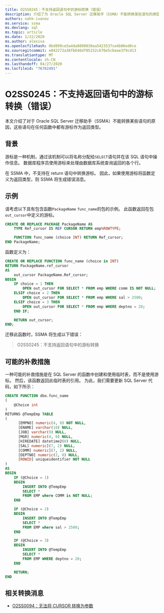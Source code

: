 ```yaml
---
title: O2SS0245：不支持返回语句中的游标转换（错误）
description: 介绍了为 Oracle SQL Server 迁移助手（SSMA）不能转换某些语句的原因，这些语句在任何函数中都有游标作为返回类型。
authors: nahk-ivanov
ms.service: ssma
ms.devlang: sql
ms.topic: article
ms.date: 1/22/2020
ms.author: alexiva
ms.openlocfilehash: 0bd899ce5a4da0890030aa5423537ce4b06ed0ce
ms.sourcegitcommit: e042272a38fb646df05152c676e5cbeae3f9cd13
ms.translationtype: MT
ms.contentlocale: zh-CN
ms.lasthandoff: 04/27/2020
ms.locfileid: "76762491"
---
```

# <a name="o2ss0245-cursor-conversion-in-return-statements-not-supported-error"></a>O2SS0245：不支持返回语句中的游标转换（错误）

本文介绍了对于 Oracle SQL Server 迁移助手（SSMA）不能转换某些语句的原因，这些语句在任何函数中都有游标作为返回类型。

## <a name="background"></a>背景

游标是一种机制，通过该机制可以将名称分配给`SELECT`语句并在该 SQL 语句中操作信息。 数据库程序员使用游标来处理由数据库系统查询返回的各个行。

在 SSMA 中，不支持在 return 语句中转换游标。 因此，如果使用游标将函数定义为返回类型，则 SSMA 将生成错误消息。

## <a name="example"></a>示例

请考虑以下具有包含函数`PackageName` `func_name`的包的示例。 此函数返回在包`out_cursor`中定义的游标。

```sql
CREATE OR REPLACE PACKAGE PackageName AS
    TYPE Ref_cursor IS REF CURSOR RETURN emp%ROWTYPE;

    FUNCTION func_name (choice INT) RETURN Ref_cursor;
END PackageName;
```

函数定义为：

```sql
CREATE OR REPLACE FUNCTION func_name (choice in INT)
RETURN PackageName.ref_cursor
AS
    out_cursor PackageName.Ref_cursor;
BEGIN
    IF choice = 1 THEN
        OPEN out_cursor FOR SELECT * FROM emp WHERE comm IS NOT NULL;
    ELSIF choice = 2 THEN
        OPEN out_cursor FOR SELECT * FROM emp WHERE sal > 2500;
    ELSIF choice = 3 THEN
        OPEN out_cursor FOR SELECT * FROM emp WHERE deptno = 20;
    END IF;

    RETURN out_cursor;
END;
```

迁移此函数时，SSMA 将生成以下错误：

> O2SS0245：不支持返回语句中的游标转换

## <a name="possible-remedies"></a>可能的补救措施

一种可能的补救措施是在 SQL Server 的函数中创建和使用临时表，而不是使用游标。 然后，该函数返回此临时表的引用。 为此，我们需要更新 SQL Server 代码，如下所示：

```sql
CREATE FUNCTION dbo.func_name
(
    @Choice int
)
RETURNS @TempEmp TABLE
(
      [EMPNO] numeric(4, 0) NOT NULL,
      [ENAME] varchar(10) NULL,
      [JOB] varchar(9) NULL,
      [MGR] numeric(4, 0) NULL,
      [HIREDATE] datetime2(0) NULL,
      [SAL] numeric](7, 2) NULL,
      [COMM] numeric](7, 2) NULL,
      [DEPTNO] numeric(2, 0) NULL,
      [ROWID] uniqueidentifier NOT NULL
)
AS
BEGIN
    IF (@Choice = 1)
    BEGIN
        INSERT INTO @TempEmp
        SELECT *
        FROM EMP where COMM is NOT NULL;
    END

    IF (@Choice = 2)
    BEGIN
        INSERT INTO @TempEmp
        SELECT *
        FROM EMP where sal > 2500;
    END

    IF (@Choice = 3)
    BEGIN
        INSERT INTO @TempEmp
        SELECT *
        FROM EMP WHERE deptno = 20;
    END

    RETURN;
END
```

## <a name="related-conversion-messages"></a>相关转换消息

* [O2SS0094：无法将 CURSOR 转换为参数](o2ss0094.md)
